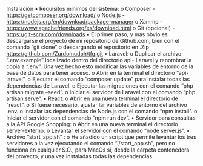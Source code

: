 Instalación
• Requisitos mínimos del sistema:
o Composer - https://getcomposer.org/download/
o Node.js - https://nodejs.org/en/download/package-manager o Xammp - https://www.apachefriends.org/es/download.html o Git (opcional) - https://git-scm.com/downloads
• El primer paso, y más obvio es descargarse el proyecto de mi repositorio de Github.com, bien con el comando “git clone” o descargando el repositorio en .Zip
https://github.com/Zurdomudoh/tfg.git
• Laravel:
o Duplicar el archivo “.env.example” localizado dentro del directorio api- Laravel y renombrar la copia a “.env”. Una vez hecho esto modificar las variables de entorno de la base de datos para tener acceso.
o Abrir en la terminal el directorio “api-laravel”.
o Ejecutar el comando “composer update” para instalar todas las dependencias
de Laravel.
o Ejecutar las migraciones con el comando “php artisan migrate –seed”. o Iniciar el servidor de Laravel con el comando “php artisan serve”.
• React:
o Abrir en una nueva terminal el directorio de “react”.
o Si fuese necesario, ajustar lar variables de entorno del archivo .env. o Instalar las dependencias de Node.js con el comando “npm install”. o Iniciar el servidor con el comando “npm run dev”.
• Servidor para consultas a la API Google Shopping:
o Abrir en una nueva terminal el directorio server-externo.
o Levantar el servidor con el comando “node server.js”.
• Archivo “start_app.sh” :
o He añadido un script que permite levantar los tres servidores a la vez ejecutando el comando “./start_app.sh”, pero no funciona en cualquier S.O., para MacOs si, desde la carpeta contenedora del proyecto, y una vez instaladas todas las dependencias.